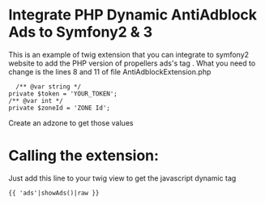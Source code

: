 # Integrate PHP Dynamic AntiAdblock Ads to Symfony2 & 3
This is an example of twig extension that you can integrate to symfony2 website to add the PHP version of propellers ads's tag  . 
What you need to change is the lines 8 and 11 of file AntiAdblockExtension.php

      /** @var string */
    private $token = 'YOUR_TOKEN';
    /** @var int */
    private $zoneId = 'ZONE Id';
    
Create an adzone to get those values

# Calling the extension:
Just add this line to your twig view to get the javascript dynamic tag
   
    {{ 'ads'|showAds()|raw }}
